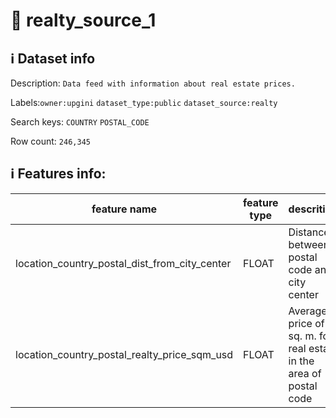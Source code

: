 # 📖 realty_source_1 
## ℹ️ Dataset info 
Description: `Data feed with information about real estate prices.` 

Labels:`owner:upgini`   `dataset_type:public`   `dataset_source:realty`   

Search keys: `COUNTRY` `POSTAL_CODE` 

Row count: `246,345` 

## ℹ️ Features info:
|feature name|feature type|descrition|
|---|---|---|
|location_country_postal_dist_from_city_center|FLOAT|Distance between postal code and city center|
|location_country_postal_realty_price_sqm_usd|FLOAT|Average price of 1 sq. m. for real estate in the area of postal code|
